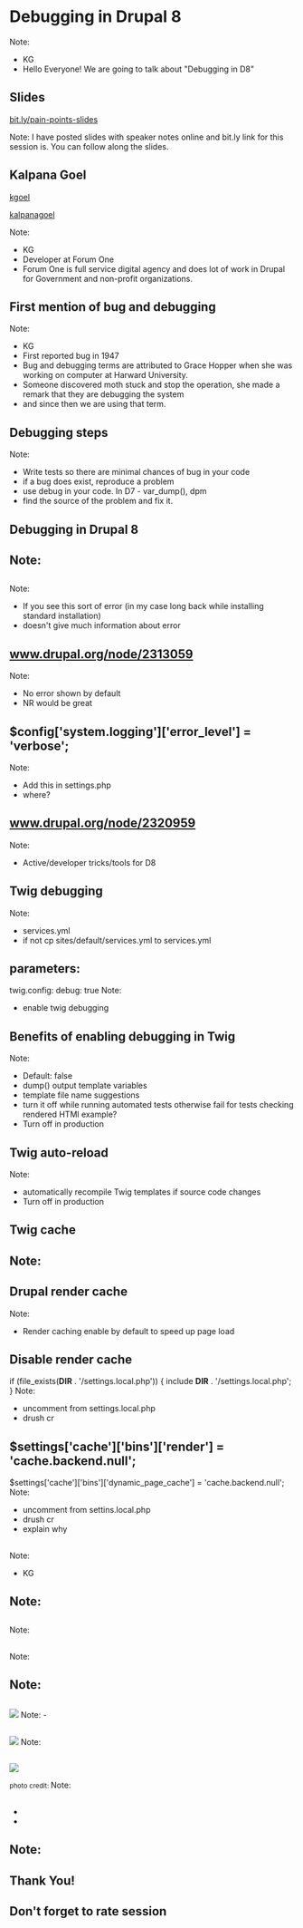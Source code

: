 # Debugging in Drupal 8
Note:
- KG
- Hello Everyone! We are going to talk about "Debugging in D8"



## Slides
[bit.ly/pain-points-slides](http://bit.ly/pain-points-slides)

Note:
I have posted slides with speaker notes online and bit.ly
link for this session is. You can follow along the slides.




## Kalpana Goel

<a href="https://www.drupal.org/u/kgoel"><i class="fa fa-drupal"></i> kgoel</a>

<a href="https://twitter.com/kalpanagoel"><i class="fa fa-twitter"></i> kalpanagoel</a>

Note:
- KG
- Developer at Forum One
- Forum One is full service digital agency and does lot of work in Drupal for
Government and non-profit organizations.



<!-- .slide: data-background="custom/images/" data-background-size="" data-state="show-header" data-header="" -->



<!-- .element: class="heading" -->
<!-- .slide: data-background="custom/images/09September_1.jpg"  data-state="show-header" data-header="" -->
## First mention of bug and debugging
<!-- .element: class="heading" -->

Note:
- KG
- First reported bug in 1947
- Bug and debugging terms are attributed to Grace Hopper when she was working on computer at Harward University.
- Someone discovered moth stuck and stop the operation, she made a remark that they are debugging the system 
- and since then we are using that term.





## Debugging steps 
Note:
- Write tests so there are minimal chances of bug in your code
- if a bug does exist, reproduce a problem
- use debug in your code. In D7 - var_dump(), dpm
- find the source of the problem and fix it.





## Debugging in Drupal 8
Note:
- 





## <!-- .slide: data-background="custom/images/website_error.png" data-background-size="" data-state="show-header" data-header="" -->
Note:
- If you see this sort of error (in my case long back while installing standard installation)
- doesn't give much information about error




## www.drupal.org/node/2313059
Note:
- No error shown by default
- NR would be great




## $config['system.logging']['error_level'] = 'verbose';
Note:
- Add this in settings.php
- where?




## www.drupal.org/node/2320959
Note:
- Active/developer tricks/tools for D8




## Twig debugging 
Note:
- services.yml 
- if not cp sites/default/services.yml to services.yml



## parameters:
  twig.config:
    debug: true
Note:
- enable twig debugging



## Benefits of enabling debugging in Twig
Note:
- Default: false
- dump() output template variables
- template file name suggestions
- turn it off while running automated tests otherwise fail for tests checking rendered HTMl example?
- Turn off in production



## Twig auto-reload
Note:
- automatically recompile Twig templates if source code changes
- Turn off in production



## Twig cache
Note:
- 



## Drupal render cache
Note:
- Render caching enable by default to speed up page load



## Disable render cache
if (file_exists(__DIR__ . '/settings.local.php')) {
  include __DIR__ . '/settings.local.php';
}
Note:
- uncomment from settings.local.php
- drush cr




## $settings['cache']['bins']['render'] = 'cache.backend.null';
$settings['cache']['bins']['dynamic_page_cache'] = 'cache.backend.null';
Note:
- uncomment from settins.local.php
- drush cr
- explain why




##
Note:
- KG





## 
Note:
-




## 




## 
Note:





##
Note:





## 





##

Note:
-




##

<img src="custom/images/apache_contributors.png" />
Note:
-




##

<img src="custom/images/Apache_timeline.png" />
Note:






##

<img src="custom/images/long_tail.png" />

<small>photo credit: </small>
Note:





##
*
*
Note:
-



##




## Thank You!
## Don't forget to rate session


